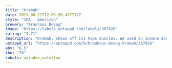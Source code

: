 ```yaml
---
title: "Kramah"
date: 2019-08-21T12:05:58.457717Z
style: "IPA - American"
brewery: "Brauhaus Bevog"
image: "https://labels.untappd.com/labels/367026"
rating: "3.71"
description: "Kramah, shows off its hops muscles. We used an insane dose of highly fruity, aromatic hops, which gives the beer a strong aroma of mango, lychee, citruses and a bunch of other tropical fruits. The taste continues along this manner, then the elder components reveal themselves and continue into a bitterness that reminds one of biting into a fresh, juicy grapefruit. A very simple, yet effective combination of malts provides enough support so the bitterness does not rip out your tongue."
untappd_url: "https://untappd.com/b/brauhaus-bevog-kramah/367026"
abv: "6.5"
ibu: "70"
robots: noindex,nofollow
---
```

